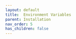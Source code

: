 ```yaml
---
layout: default 
title:  Environment Variables
parent: Installation
nav_order: 5
has_children: false
---
```

